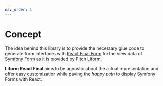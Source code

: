 ```yaml
---
nav_order: 1
---
```


# Concept

The idea behind this library is to provide the necessary glue code to generate form interfaces with [React Final Form](https://final-form.org/react)
for the view data of [Symfony Form](https://symfony.com/doc/current/components/form.html) as it is provided by [Pitch Liform](https://github.com/ph-fritsche/liform).

__Liform React Final__ aims to be agnostic about the actual representation and offer easy customization while paving the *happy path* to display Symfony Forms with React.
